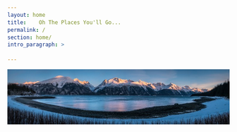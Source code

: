 ```yaml
---
layout: home
title:    Oh The Places You'll Go...
permalink: /
section: home/
intro_paragraph: >

---
```

![Home Page Image](/assets/img/uploads/panorama.jpg)
